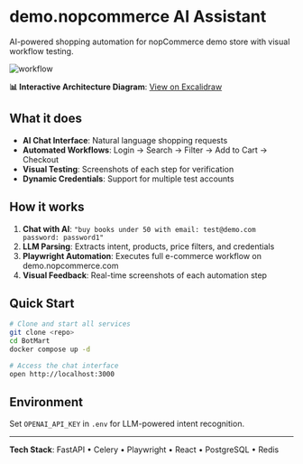 # demo.nopcommerce AI Assistant

AI-powered shopping automation for nopCommerce demo store with visual workflow testing.

![workflow](https://github.com/user-attachments/assets/dd6ea8a2-e2d6-4e6d-8697-cf896f42db7a)

**📊 Interactive Architecture Diagram**: [View on Excalidraw](https://excalidraw.com/#json=SzqgID-IVMm00_4AyCUN4,ZJAsah-gSFLFTrcdRJRUXQ)

## What it does

- **AI Chat Interface**: Natural language shopping requests
- **Automated Workflows**: Login → Search → Filter → Add to Cart → Checkout
- **Visual Testing**: Screenshots of each step for verification
- **Dynamic Credentials**: Support for multiple test accounts

## How it works

1. **Chat with AI**: `"buy books under 50 with email: test@demo.com password: password1"`
2. **LLM Parsing**: Extracts intent, products, price filters, and credentials
3. **Playwright Automation**: Executes full e-commerce workflow on demo.nopcommerce.com
4. **Visual Feedback**: Real-time screenshots of each automation step

## Quick Start

```bash
# Clone and start all services
git clone <repo>
cd BotMart
docker compose up -d

# Access the chat interface
open http://localhost:3000
```

## Environment

Set `OPENAI_API_KEY` in `.env` for LLM-powered intent recognition.

---

**Tech Stack**: FastAPI • Celery • Playwright • React • PostgreSQL • Redis
